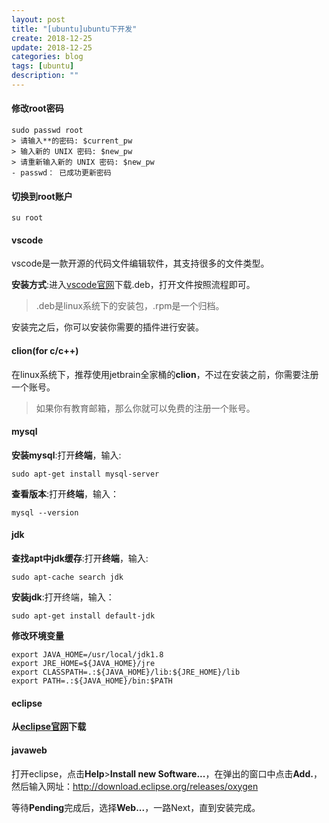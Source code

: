 ```yaml
---
layout: post
title: "[ubuntu]ubuntu下开发"
create: 2018-12-25
update: 2018-12-25
categories: blog
tags: [ubuntu]
description: ""
---
```


#### 修改root密码

```
sudo passwd root
> 请输入**的密码: $current_pw
> 输入新的 UNIX 密码: $new_pw
> 请重新输入新的 UNIX 密码: $new_pw
- passwd： 已成功更新密码
```

#### 切换到root账户

```
su root
```

#### vscode

vscode是一款开源的代码文件编辑软件，其支持很多的文件类型。

**安装方式**:进入[vscode官网](https://code.visualstudio.com/)下载.deb，打开文件按照流程即可。

> .deb是linux系统下的安装包，.rpm是一个归档。

安装完之后，你可以安装你需要的插件进行安装。

#### clion(for c/c++)

在linux系统下，推荐使用jetbrain全家桶的**clion**，不过在安装之前，你需要注册一个账号。

> 如果你有教育邮箱，那么你就可以免费的注册一个账号。

#### mysql

**安装mysql**:打开**终端**，输入:

```
sudo apt-get install mysql-server
```

**查看版本**:打开**终端**，输入：

```
mysql --version
```

#### jdk

**查找apt中jdk缓存**:打开**终端**，输入:

```
sudo apt-cache search jdk
```

**安装jdk**:打开终端，输入：

```
sudo apt-get install default-jdk
```

**修改环境变量**

```
export JAVA_HOME=/usr/local/jdk1.8
export JRE_HOME=${JAVA_HOME}/jre
export CLASSPATH=.:${JAVA_HOME}/lib:${JRE_HOME}/lib
export PATH=.:${JAVA_HOME}/bin:$PATH
```

#### eclipse

**从[eclipse官网](_link)下载**

#### javaweb

打开eclipse，点击**Help**>**Install new Software...**，在弹出的窗口中点击**Add.**，然后输入网址：http://download.eclipse.org/releases/oxygen

等待**Pending**完成后，选择**Web...**，一路Next，直到安装完成。